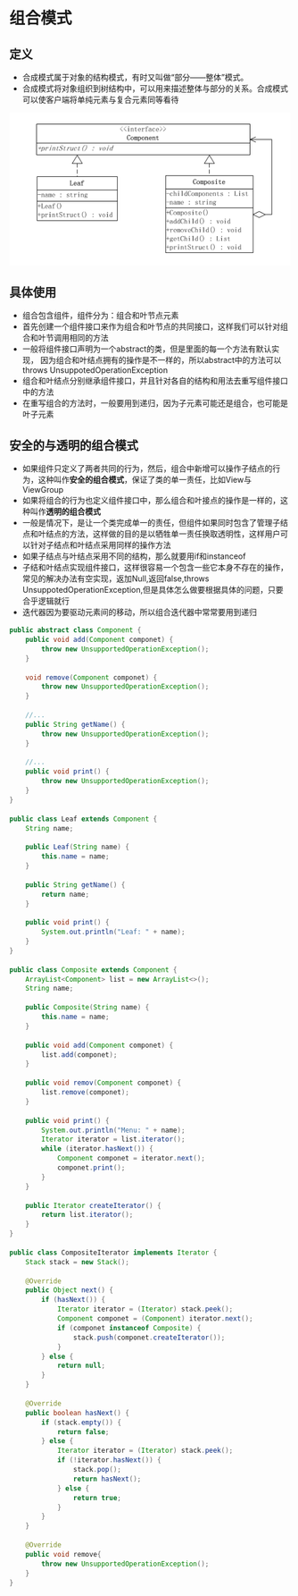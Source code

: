 # 组合模式

## 定义

- 合成模式属于对象的结构模式，有时又叫做“部分——整体”模式。
- 合成模式将对象组织到树结构中，可以用来描述整体与部分的关系。合成模式可以使客户端将单纯元素与复合元素同等看待

![组合模式](/image-resources/designpattern/组合模式.png)

## 具体使用

- 组合包含组件，组件分为：组合和叶节点元素
- 首先创建一个组件接口来作为组合和叶节点的共同接口，这样我们可以针对组合和叶节调用相同的方法
- 一般将组件接口声明为一个abstract的类，但是里面的每一个方法有默认实现，
 因为组合和叶结点拥有的操作是不一样的，所以abstract中的方法可以throws UnsuppotedOperationException
- 组合和叶结点分别继承组件接口，并且针对各自的结构和用法去重写组件接口中的方法
- 在重写组合的方法时，一般要用到递归，因为子元素可能还是组合，也可能是叶子元素

## 安全的与透明的组合模式

- 如果组件只定义了两者共同的行为，然后，组合中新增可以操作子结点的行为，这种叫作**安全的组合模式**，保证了类的单一责任，比如View与ViewGroup
- 如果将组合的行为也定义组件接口中，那么组合和叶接点的操作是一样的，这种叫作**透明的组合模式**
- 一般是情况下，是让一个类完成单一的责任，但组件如果同时包含了管理子结点和叶结点的方法，这样做的目的是以牺牲单一责任换取透明性，这样用户可以针对子结点和叶结点采用同样的操作方法
- 如果子结点与叶结点采用不同的结构，那么就要用if和instanceof
- 子结和叶结点实现组件接口，这样很容易一个包含一些它本身不存在的操作，常见的解决办法有空实现，返加Null,返回false,throws UnsuppotedOperationException,但是具体怎么做要根据具体的问题，只要合乎逻辑就行
- 迭代器因为要驱动元素间的移动，所以组合迭代器中常常要用到递归

```java
public abstract class Component {
    public void add(Component componet) {
        throw new UnsupportedOperationException();
    }

    void remove(Component componet) {
        throw new UnsupportedOperationException();
    }

    //...
    public String getName() {
        throw new UnsupportedOperationException();
    }

    //...
    public void print() {
        throw new UnsupportedOperationException();
    }
}

public class Leaf extends Component {
    String name;

    public Leaf(String name) {
        this.name = name;
    }

    public String getName() {
        return name;
    }

    public void print() {
        System.out.println("Leaf: " + name);
    }
}

public class Composite extends Component {
    ArrayList<Component> list = new ArrayList<>();
    String name;

    public Composite(String name) {
        this.name = name;
    }

    public void add(Component componet) {
        list.add(componet);
    }

    public void remov(Component componet) {
        list.remove(componet);
    }

    public void print() {
        System.out.println("Menu: " + name);
        Iterator iterator = list.iterator();
        while (iterator.hasNext()) {
            Component componet = iterator.next();
            componet.print();
        }
    }

    public Iterator createIterator() {
        return list.iterator();
    }
}

public class CompositeIterator implements Iterator {
    Stack stack = new Stack();

    @Override
    public Object next() {
        if (hasNext()) {
            Iterator iterator = (Iterator) stack.peek();
            Component componet = (Component) iterator.next();
            if (componet instanceof Composite) {
                stack.push(componet.createIterator());
            }
        } else {
            return null;
        }
    }

    @Override
    public boolean hasNext() {
        if (stack.empty()) {
            return false;
        } else {
            Iterator iterator = (Iterator) stack.peek();
            if (!iterator.hasNext()) {
                stack.pop();
                return hasNext();
            } else {
                return true;
            }
        }
    }

    @Override
    public void remove{
        throw new UnsupportedOperationException();
    }
}
```